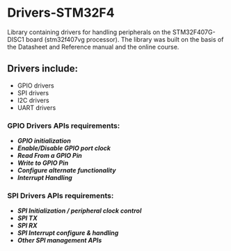 # Drivers-STM32F4
Library containing drivers for handling peripherals on the STM32F407G-DISC1 board (stm32f407vg processor). The library was built on the basis of the Datasheet and Reference manual and the online course.

## Drivers include:
- GPIO drivers
- SPI drivers
- I2C drivers
- UART drivers

### GPIO Drivers APIs requirements:
- ***GPIO initialization***
- ***Enable/Disable GPIO port clock***
- ***Read From a GPIO Pin***
- ***Write to GPIO Pin***
- ***Configure alternate functionality***
- ***Interrupt Handling***

### SPI Drivers APIs requirements:
- ***SPI Initialization / peripheral clock control***
- ***SPI TX***
- ***SPI RX***
- ***SPI Interrupt configure & handling***
- ***Other SPI management APIs***